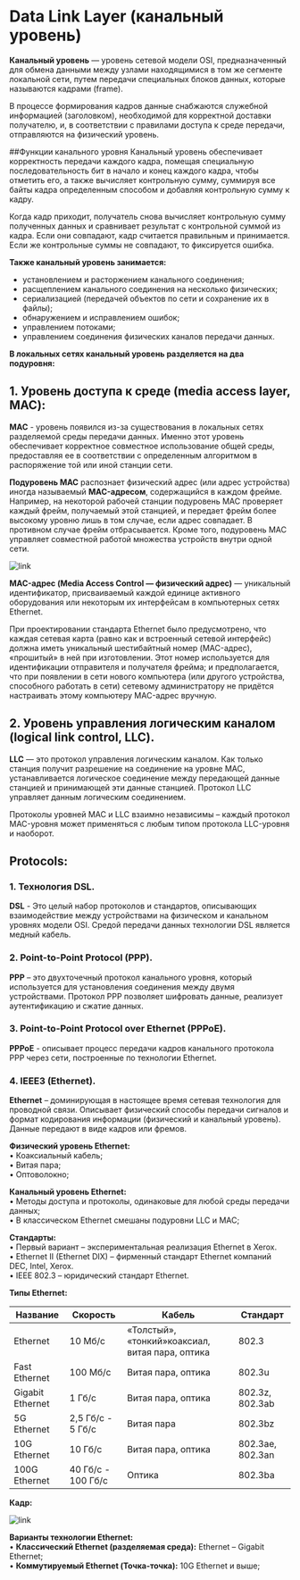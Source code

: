 # Data Link Layer (канальный уровень)  

**Канальный уровень** — уровень сетевой модели OSI, предназначенный для обмена данными между узлами
находящимися в том же сегменте локальной сети, путем передачи специальных блоков данных, которые 
называются кадрами (frame).

В процессе формирования кадров данные снабжаются служебной информацией (заголовком), необходимой
для корректной доставки получателю, и, в соответствии с правилами доступа к среде передачи, 
отправляются на физический уровень.

##Функции канального уровня
Канальный уровень обеспечивает корректность передачи каждого кадра, помещая специальную последовательность бит в начало и конец каждого кадра, чтобы отметить его, а также вычисляет контрольную сумму, суммируя все байты кадра определенным способом и добавляя контрольную сумму к кадру.

Когда кадр приходит, получатель снова вычисляет контрольную сумму полученных данных и сравнивает результат с контрольной суммой из кадра. Если они совпадают, кадр считается правильным и принимается. Если же контрольные суммы не совпадают, то фиксируется ошибка.

**Также канальный уровень занимается:**

  - установлением и расторжением канального соединения;
  - расщеплением канального соединения на несколько физических;
  - cериализацией (передачей объектов по сети и сохранение их в файлы);
  - обнаружением и исправлением ошибок;
  - управлением потоками;
  - управлением соединения физических каналов передачи данных.

**В локальных сетях канальный уровень разделяется на два подуровня:**
## 1. Уровень доступа к среде (media access layer, MAC):

**MAC** - уровень появился из-за существования в локальных сетях разделяемой среды передачи данных.
Именно этот уровень обеспечивает корректное совместное использование общей среды, предоставляя 
ее в соответствии с определенным алгоритмом в распоряжение той или иной станции сети.

**Подуровень MAC** распознает физический адрес (или адрес устройства) иногда называемый **MAC-адресом**, 
содержащийся в каждом фрейме. Например, на некоторой рабочей станции подуровень MAC проверяет 
каждый фрейм, получаемый этой станцией, и передает фрейм более высокому уровню лишь в том случае,
если адрес совпадает. В противном случае фрейм отбрасывается. Кроме того, подуровень MAC управляет
совместной работой множества устройств внутри одной сети.

![link](https://www.flukenetworks.com/sites/default/files/blog/ethernetbacktobasic01_1.png)

**MAC-адрес (Media Access Control — физический адрес)** — уникальный идентификатор, присваиваемый
каждой единице активного оборудования или некоторым их интерфейсам в компьютерных сетях Ethernet.

При проектировании стандарта Ethernet было предусмотрено, что каждая сетевая карта (равно как и 
встроенный сетевой интерфейс) должна иметь уникальный шестибайтный номер (MAC-адрес), «прошитый»
в ней при изготовлении. Этот номер используется для идентификации отправителя и получателя фрейма;
и предполагается, что при появлении в сети нового компьютера (или другого устройства, способного 
работать в сети) сетевому администратору не придётся настраивать этому компьютеру MAC-адрес вручную.

## 2. Уровень управления логическим каналом (logical link control, LLC). 
**LLC** — это протокол управления логическим каналом. Как только станция получит разрешение на 
соединение на уровне MAC, устанавливается логическое соединение между передающей данные станцией 
и принимающей эти данные станцией. Протокол LLC управляет данным логическим соединением.

Протоколы уровней MAC и LLC взаимно независимы – каждый протокол MAC-уровня может применяться с любым типом протокола LLC-уровня и наоборот.

## Protocols:

### 1. Технология DSL. 

**DSL** - Это целый набор протоколов и стандартов, описывающих взаимодействие между устройствами на 
физическом и канальном уровнях модели OSI. Средой передачи данных технологии DSL является медный
кабель.

### 2. Point-to-Point Protocol (PPP). 

**PPP** – это двухточечный протокол канального уровня, который используется для установления 
соединения между двумя устройствами. Протокол PPP позволяет шифровать данные, реализует 
аутентификацию и сжатие данных.

### 3. Point-to-Point Protocol over Ethernet (PPPoE). 

**PPPoE** - описывает процесс передачи кадров канального протокола PPP через сети, построенные по
технологии Ethernet.

### 4. IEEE3 (Ethernet).

**Ethernet** – доминирующая в настоящее время сетевая технология для проводной связи. Описывает физический
способы передачи сигналов и формат кодирования информации (физический и канальный уровень). Данные передают в
виде кадров или фремов.

**Физический уровень Ethernet:**  
• Коаксиальный кабель;  
• Витая пара;  
• Оптоволокно;

**Канальный уровень Ethernet:**  
• Методы доступа и протоколы, одинаковые для любой среды передачи данных;  
• В классическом Ethernet смешаны подуровни LLC и MAC;

**Стандарты:**  
• Первый вариант – экспериментальная реализация Ethernet в Xerox.  
• Ethernet II (Ethernet DIX) – фирменный стандарт Ethernet компаний DEC, Intel, Xerox.  
• IEEE 802.3 – юридический стандарт Ethernet.

**Типы Ethernet:**

|Название|Скорость|Кабель|Стандарт|
|--------|--------|------|--------|
|Ethernet|10 Мб/с|«Толстый», «тонкий»коаксиал, витая пара, оптика|802.3|
|Fast Ethernet| 100 Мб/с| Витая пара, оптика| 802.3u|
|Gigabit Ethernet|1 Гб/с| Витая пара, оптика| 802.3z, 802.3ab|
|5G Ethernet| 2,5 Гб/с - 5 Гб/с|Витая пара| 802.3bz|
|10G Ethernet| 10 Гб/с| Витая пара, оптика| 802.3ae, 802.3an|
|100G Ethernet|40 Гб/с - 100 Гб/с|Оптика| 802.3ba|

**Кадр:**

![link](https://cf.ppt-online.org/files/slide/o/oM5dKjFOqrwp9f0DXz4gCTy6JBZsNbA8lUSL1n/slide-4.jpg)

**Варианты технологии Ethernet:**  
• **Классический Ethernet (разделяемая среда):** Ethernet – Gigabit Ethernet;  
• **Коммутируемый Ethernet (Точка-точка):** 10G Ethernet и выше;    
